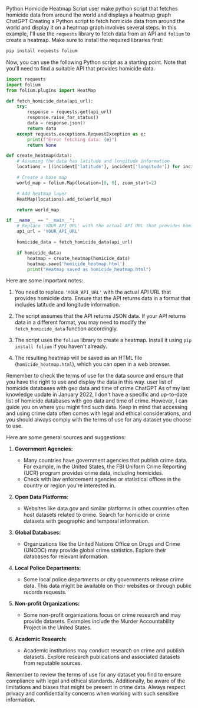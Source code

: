 Python Homicide Heatmap Script
user
make python script that fetches homicide data from around the world and displays a heatmap graph
ChatGPT
Creating a Python script to fetch homicide data from around the world and display it on a heatmap graph involves several steps. In this example, I'll use the `requests` library to fetch data from an API and `folium` to create a heatmap. Make sure to install the required libraries first:

```bash
pip install requests folium
```

Now, you can use the following Python script as a starting point. Note that you'll need to find a suitable API that provides homicide data.

```python
import requests
import folium
from folium.plugins import HeatMap

def fetch_homicide_data(api_url):
    try:
        response = requests.get(api_url)
        response.raise_for_status()
        data = response.json()
        return data
    except requests.exceptions.RequestException as e:
        print(f"Error fetching data: {e}")
        return None

def create_heatmap(data):
    # Assuming the data has latitude and longitude information
    locations = [(incident['latitude'], incident['longitude']) for incident in data]

    # Create a base map
    world_map = folium.Map(location=[0, 0], zoom_start=2)

    # Add heatmap layer
    HeatMap(locations).add_to(world_map)

    return world_map

if __name__ == "__main__":
    # Replace 'YOUR_API_URL' with the actual API URL that provides homicide data
    api_url = 'YOUR_API_URL'

    homicide_data = fetch_homicide_data(api_url)

    if homicide_data:
        heatmap = create_heatmap(homicide_data)
        heatmap.save('homicide_heatmap.html')
        print("Heatmap saved as homicide_heatmap.html")
```

Here are some important notes:

1. You need to replace `'YOUR_API_URL'` with the actual API URL that provides homicide data. Ensure that the API returns data in a format that includes latitude and longitude information.

2. The script assumes that the API returns JSON data. If your API returns data in a different format, you may need to modify the `fetch_homicide_data` function accordingly.

3. The script uses the `folium` library to create a heatmap. Install it using `pip install folium` if you haven't already.

4. The resulting heatmap will be saved as an HTML file (`homicide_heatmap.html`), which you can open in a web browser.

Remember to check the terms of use for the data source and ensure that you have the right to use and display the data in this way.
user
list of homicide databases with geo data and time of crime
ChatGPT
As of my last knowledge update in January 2022, I don't have a specific and up-to-date list of homicide databases with geo data and time of crime. However, I can guide you on where you might find such data. Keep in mind that accessing and using crime data often comes with legal and ethical considerations, and you should always comply with the terms of use for any dataset you choose to use.

Here are some general sources and suggestions:

1. **Government Agencies:**
   - Many countries have government agencies that publish crime data. For example, in the United States, the FBI Uniform Crime Reporting (UCR) program provides crime data, including homicides.
   - Check with law enforcement agencies or statistical offices in the country or region you're interested in.

2. **Open Data Platforms:**
   - Websites like data.gov and similar platforms in other countries often host datasets related to crime. Search for homicide or crime datasets with geographic and temporal information.

3. **Global Databases:**
   - Organizations like the United Nations Office on Drugs and Crime (UNODC) may provide global crime statistics. Explore their databases for relevant information.

4. **Local Police Departments:**
   - Some local police departments or city governments release crime data. This data might be available on their websites or through public records requests.

5. **Non-profit Organizations:**
   - Some non-profit organizations focus on crime research and may provide datasets. Examples include the Murder Accountability Project in the United States.

6. **Academic Research:**
   - Academic institutions may conduct research on crime and publish datasets. Explore research publications and associated datasets from reputable sources.

Remember to review the terms of use for any dataset you find to ensure compliance with legal and ethical standards. Additionally, be aware of the limitations and biases that might be present in crime data. Always respect privacy and confidentiality concerns when working with such sensitive information.

